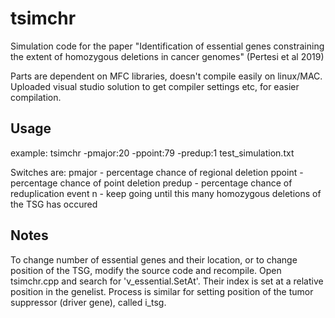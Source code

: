 tsimchr
========

Simulation code for the paper "Identification of essential genes constraining the extent of homozygous deletions in cancer genomes" (Pertesi et al 2019)

Parts are dependent on MFC libraries, doesn't compile easily on linux/MAC. Uploaded visual studio solution to get compiler settings etc, for easier compilation.

Usage
--------

example:
tsimchr -pmajor:20 -ppoint:79 -predup:1 test_simulation.txt

Switches are:
pmajor - percentage chance of regional deletion
ppoint - percentage chance of point deletion
predup - percentage chance of reduplication event
n - keep going until this many homozygous deletions of the TSG has occured

Notes
--------
To change number of essential genes and their location, or to change position of the TSG, modify the source code and recompile.
Open tsimchr.cpp and search for 'v_essential.SetAt'. Their index is set at a relative position in the genelist. 
Process is similar for setting position of the tumor suppressor (driver gene), called i_tsg.
